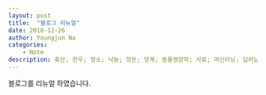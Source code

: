 ```yaml
---
layout: post
title:  "블로그 리뉴얼"
date: 2018-12-26
author: Youngjun Na
categories:
    - Note
description: 축산; 한우; 젖소; 낙농; 양돈; 양계; 동물영양학; 사료; 머신러닝; 딥러닝; 머신러닝; data science; animal science; dairy science; R; machine learning; Shiny; Big data
---
```


블로그를 리뉴얼 하였습니다.
